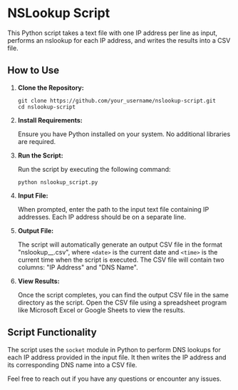 # NSLookup Script

This Python script takes a text file with one IP address per line as input, performs an nslookup for each IP address, and writes the results into a CSV file.

## How to Use

1. **Clone the Repository:**

    ```
    git clone https://github.com/your_username/nslookup-script.git
    cd nslookup-script
    ```

2. **Install Requirements:**

    Ensure you have Python installed on your system. No additional libraries are required.

3. **Run the Script:**

    Run the script by executing the following command:

    ```
    python nslookup_script.py
    ```

4. **Input File:**

    When prompted, enter the path to the input text file containing IP addresses. Each IP address should be on a separate line.

5. **Output File:**

    The script will automatically generate an output CSV file in the format "nslookup_<date>_<time>.csv", where `<date>` is the current date and `<time>` is the current time when the script is executed. The CSV file will contain two columns: "IP Address" and "DNS Name".

6. **View Results:**

    Once the script completes, you can find the output CSV file in the same directory as the script. Open the CSV file using a spreadsheet program like Microsoft Excel or Google Sheets to view the results.

## Script Functionality

The script uses the `socket` module in Python to perform DNS lookups for each IP address provided in the input file. It then writes the IP address and its corresponding DNS name into a CSV file.

Feel free to reach out if you have any questions or encounter any issues.

